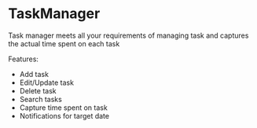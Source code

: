 # TaskManager
Task manager meets all your requirements of managing task and captures the actual time spent on each task

Features:
- Add task
- Edit/Update task
- Delete task
- Search tasks
- Capture time spent on task
- Notifications for target date
